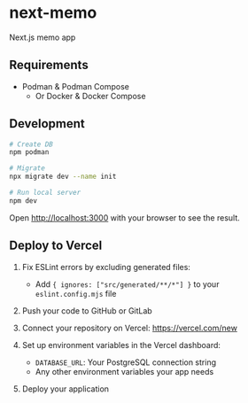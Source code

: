 # next-memo

Next.js memo app

## Requirements

- Podman & Podman Compose
    - Or Docker & Docker Compose

## Development

```sh
# Create DB
npm podman

# Migrate
npx migrate dev --name init

# Run local server
npm dev
```

Open [http://localhost:3000](http://localhost:3000) with your browser to see the result.

## Deploy to Vercel

1. Fix ESLint errors by excluding generated files:
   - Add `{ ignores: ["src/generated/**/*"] }` to your `eslint.config.mjs` file

2. Push your code to GitHub or GitLab

3. Connect your repository on Vercel: https://vercel.com/new

4. Set up environment variables in the Vercel dashboard:
   - `DATABASE_URL`: Your PostgreSQL connection string
   - Any other environment variables your app needs

5. Deploy your application
